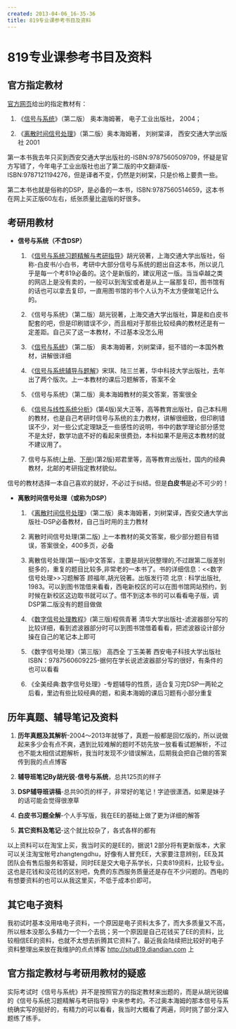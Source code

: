 ```yaml
---
created: 2013-04-06_16-35-36
title: 819专业课参考书目及资料
---
```


# 819专业课参考书目及资料

## 官方指定教材

[官方网页](http://yzb.sjtu.edu.cn/information/master/cksm.htm)给出的指定教材有：

1.  《[信号与系统](http://book.douban.com/subject/1062827/ "信号与系统")》（第二版） 奥本海姆著， 电子工业出版社， 2004；

2.  《[离散时间信号处理](http://book.douban.com/subject/1095234/ "离散时间信号处理")》（第二版）奥本海姆著， 刘树棠译，
    西安交通大学出版社 2001

第一本书我去年只买到西安交通大学出版社的-ISBN:9787560509709，怀疑是官方写错了，今年电子工业出版社也出了第二版的中文翻译版-ISBN:9787121194276，但是译者不变，仍然是刘树棠，只是价格上要贵一些。

第二本书也就是俗称的DSP，是必备的一本书，ISBN:9787560514659，这本书在网上买正版60左右，纸张质量比盗版的好很多。

<!--more-->
## 考研用教材

-   **信号与系统（不含DSP）**

    1.  《[信号与系统习题精解与考研指导](http://book.douban.com/subject/3351442/ "信号与系统习题精解与考研指导")》胡光锐著，上海交通大学出版社，俗称-白皮书/小白书，考研中大部分信号与系统的题出自这本书，所以说几乎是每一个考819必备的。这个是新版的，建议用这一版。当当卓越之类的网店上是没有卖的，一般可以到淘宝或者是从上一届那复印，图书馆有的话也可以拿去复印，一直用图书馆的书个人认为不太方便做笔记什么的。

    2.  《信号与系统》（第二版）胡光锐著，上海交通大学出版社，算是和白皮书配套的吧，但是印刷错误不少，而且相对于那些比较经典的教材还是有一定差距。自己买了这一本教材，不过基本没怎么用

    3.  《[信号与系统](http://book.douban.com/subject/1062827/ "信号与系统")》（第二版）
        奥本海姆著，刘树棠译，挺不错的一本国外教材，讲解很详细

    4.  《[信号与系统辅导与题解](http://book.douban.com/subject/10788445/ "信号与系统辅导与题解")》宋琪、陆三兰著，华中科技大学出版社，去年出了两个版次。上一本教材的课后习题解答，答案不全

    5.  《信号与系统》（第二版）奥本海姆教材的英文答案，答案很全

    6.  《[信号与线性系统分析](http://信号与线性系统分析 "信号与线性系统分析")》(第4版)吴大正等，高等教育出版社，自己本科用的教材，也是自己考研时信号与系统的主力教材，讲解很细致，但印刷错误不少，对一些公式定理缺乏一些感性的说明，书中的数学理论部分感觉不是太好，数学功底不好的看起来很费劲，本科如果不是用这本教材的就不建议用了。

    7.  信号与系统([上册](http://book.douban.com/subject/1139562/ "上册")、[下册](http://book.douban.com/subject/1117423/ "下册"))(第2版)郑君里等，高等教育出版社，国内的经典教材，北邮的考研指定教材貌似。

信号的教材选择一本自己喜欢的就好，不必过于纠结。但是**白皮书**是必不可少的！

-   **离散时间信号处理（或称为DSP）**

    1.  《[离散时间信号处理](http://book.douban.com/subject/1095234/ "离散时间信号处理")》（第二版）奥本海姆著，刘树棠译，西安交通大学出版社-DSP必备教材，自己当时用的主力教材

    2.  离散时间信号处理(第二版) 上一本教材的英文答案，极少部分题目有错误，答案很全，400多页，必备

    3.  离散信号处理(第一版)中文答案，主要是胡光锐整理的,不过跟第二版差别挺多的，重复的题目比较多,非常老的一本书了。书的详细信息：<<数字信号处理>>习题解答 顾福年,胡光锐著。出版发行项 北京 : 科学出版社, 1983。可以到图书馆借来看看，西电新校区的可以在图书馆网站预约，到时候在新校区这边取书就可以了。借不到这本书的可以看看电子版，调DSP第二版没有的题目做做

    4.  《[数字信号处理教程](http://book.douban.com/subject/2016015/ "数字信号处理教程")》(第三版)程佩青著 清华大学出版社-滤波器部分写的比较详细，看到滤波器部分时可以到图书馆借着看看，把滤波器设计部分操在自己的笔记本上即可

    5.  《数字信号处理》（第三版） 高西全 丁玉美著 西安电子科技大学出版社 ISBN：9787560609225-据何在学长说滤波器部分写的很好，有条件的也可以看看

    6.  《全美经典:数字信号处理》-专题辅导的性质，适合复习完DSP一两轮之后看，里边有些比较经典的题，和奥本海姆的课后习题有小部分重复

## 历年真题、辅导笔记及资料

1.  **历年真题及其解析**-2004～2013年就够了，真题一般都是回忆版的，所以说做起来多少会有点不爽，遇到比较难解的题时不妨先放一放看看试题解析，不过也不能太相信试题解析，我当时发现不少错误解法，后期我会把自己做的答案传到我的点点博客

2.  **辅导班笔记By胡光锐**-**信号与系统**，总共125页的样子

3.  **DSP辅导班讲稿**-总共90页的样子，非常好的笔记！字迹很潇洒，如果是妹子的话可能会觉得很潦草

4.  **白皮书习题全解**-个人手写版，我在EE的基础上做了更为详细的解答

5.  **其它资料及笔记**-这个就比较杂了，各式各样的都有

以上资料可以在淘宝上买，我当时买的是EE的，据说1 2部分将有更新版本，大家可以关注淘宝帐号zhangtengdhu，好像有人冒充EE，大家要注意辨别，EE及其团队会有售后服务和答疑，同时EE是交大电子系学长，只卖819资料，比较专业。这也是花钱和没花钱的区别吧，免费的东西服务质量还是存在不少问题的。西电的有想要资料的也可以从我这里买，不低于成本价即可。

## 其它电子资料

我初试时基本没用啥电子资料，一个原因是电子资料太多了，而大多质量又不高，所以根本没那么多精力一个一个去挑；另一个原因是自己花钱买了EE的资料，比较相信EE的资料，也就不太想去折腾其它资料了。最近我会陆续把比较好的电子资料整理出来放在我维护的点点博客
<http://sjtu819.diandian.com> 上

## 官方指定教材与考研用教材的疑惑

实际考试时《信号与系统》并不是按照官方的指定教材来出题的，而是从胡光锐编的《信号与系统习题精解与考研指导》中来参考的。不过奥本海姆的那本信号与系统确实写的挺好的，有精力的可以看看，我当时大概看了两遍，同时挑了部分深入题练了练手。